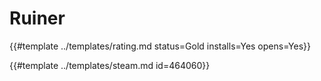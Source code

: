 # Ruiner

{{#template ../templates/rating.md status=Gold installs=Yes opens=Yes}}

{{#template ../templates/steam.md id=464060}}